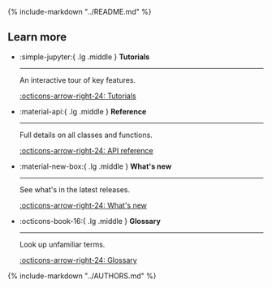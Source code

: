 {%
    include-markdown "../README.md"
%}

## Learn more 

<div class="grid cards" markdown>

-   :simple-jupyter:{ .lg .middle } __Tutorials__

    ---

    An interactive tour of key features.

    [:octicons-arrow-right-24: Tutorials](notebooks/index.md)

-   :material-api:{ .lg .middle } __Reference__

    ---

    Full details on all classes and functions.

    [:octicons-arrow-right-24: API reference](autoapi/laser_generic/index.md)

-   :material-new-box:{ .lg .middle } __What's new__

    ---

    See what's in the latest releases.

    [:octicons-arrow-right-24: What's new](whatsnew.md)

-   :octicons-book-16:{ .lg .middle } __Glossary__

    ---

    Look up unfamiliar terms.

    [:octicons-arrow-right-24: Glossary](glossary.md)
</div>

{%
    include-markdown "../AUTHORS.md"
%}
